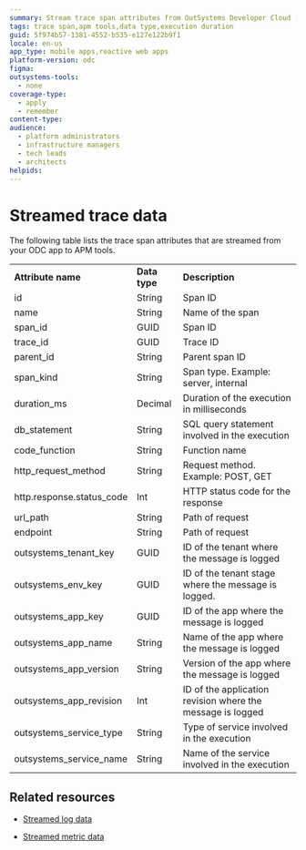 ```yaml
---
summary: Stream trace span attributes from OutSystems Developer Cloud (ODC) to APM tools, including span ID, name, duration, and HTTP method.
tags: trace span,apm tools,data type,execution duration
guid: 5f974b57-1381-4552-b535-e127e122b9f1
locale: en-us
app_type: mobile apps,reactive web apps
platform-version: odc
figma:
outsystems-tools:
  - none
coverage-type:
  - apply
  - remember
content-type:
audience:
  - platform administrators
  - infrastructure managers
  - tech leads
  - architects
helpids:
---
```

# Streamed trace data

The following table lists the trace span attributes that are streamed from your ODC app to APM tools.

|                             |               |                                                            |
| --------------------------- | ------------- | ---------------------------------------------------------- |
| **Attribute name**          | **Data type** | **Description**                                            |
| id                          | String        | Span ID                                                    |
| name                        | String        | Name of the span                                           |
| span\_id                    | GUID          | Span ID                                                    |
| trace\_id                   | GUID          | Trace ID                                                   |
| parent\_id                  | String        | Parent span ID                                             |
| span\_kind                  | String        | Span type. Example: server, internal                       |
| duration\_ms                | Decimal       | Duration of the execution in milliseconds                  |
| db\_statement               | String        | SQL query statement involved in the execution              |
| code\_function              | String        | Function name                                              |
| http\_request\_method       | String        | Request method. Example: POST, GET                         |
| http.response.status\_code​  | Int           | HTTP status code for the response                          |
| url\_path                   | String        | Path of request                                            |
| endpoint                    | String        | Path of request                                            |
| outsystems\_tenant\_key     | GUID          | ID of the tenant where the message is logged               |
| outsystems\_env\_key        | GUID          | ID of the tenant stage where the message is logged.        |
| outsystems\_app\_key        | GUID          | ID of the app where the message is logged                  |
| outsystems\_app\_name       | String        | Name of the app where the message is logged                |
| outsystems\_app\_version    | String        | Version of the app where the message is logged             |
| outsystems\_app\_revision   | Int           | ID of the application revision where the message is logged |
| outsystems\_service\_type   | String        | Type of service involved in the execution                  |
| outsystems\_service\_name   | String        | Name of the service involved in the execution              |

## Related resources

* [Streamed log data](stream-app-analytics-log-ref.md)

* [Streamed metric data](stream-app-analytics-metrics-ref.md)
